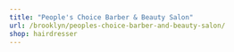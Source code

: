 ```yaml
---
title: "People's Choice Barber & Beauty Salon"
url: /brooklyn/peoples-choice-barber-and-beauty-salon/
shop: hairdresser
---
```

